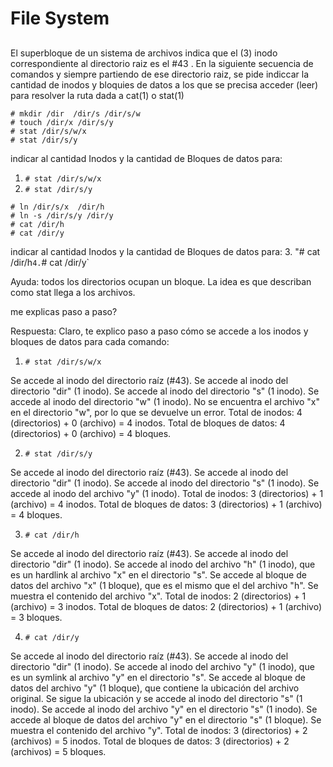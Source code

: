 # File System
## 
El superbloque de un sistema de archivos indica que el (3)        inodo correspondiente al directorio raiz es el #43 . En la siguiente secuencia de comandos y siempre partiendo de ese directorio raiz, se pide indiccar  la cantidad de inodos y bloquies de datos a los que se precisa acceder  (leer) para resolver la ruta dada a cat(1) o stat(1)
```
# mkdir /dir  /dir/s /dir/s/w
# touch /dir/x /dir/s/y
# stat /dir/s/w/x
# stat /dir/s/y
```
indicar al cantidad Inodos y la cantidad de Bloques de datos para:
1. `# stat /dir/s/w/x`
2. `# stat /dir/s/y`

```
# ln /dir/s/x  /dir/h
# ln -s /dir/s/y /dir/y
# cat /dir/h
# cat /dir/y
```
indicar al cantidad Inodos y la cantidad de Bloques de datos para:
3. "# cat /dir/h`
4. `# cat /dir/y`

Ayuda: todos los directorios ocupan un bloque. La idea es que describan como stat llega a los archivos.

me explicas paso a paso?

Respuesta:
Claro, te explico paso a paso cómo se accede a los inodos y bloques de datos para cada comando:

1. `# stat /dir/s/w/x`

Se accede al inodo del directorio raíz (#43).
Se accede al inodo del directorio "dir" (1 inodo).
Se accede al inodo del directorio "s" (1 inodo).
Se accede al inodo del directorio "w" (1 inodo).
No se encuentra el archivo "x" en el directorio "w", por lo que se devuelve un error.
Total de inodos: 4 (directorios) + 0 (archivo) = 4 inodos.
Total de bloques de datos: 4 (directorios) + 0 (archivo) = 4 bloques.

2. `# stat /dir/s/y`

Se accede al inodo del directorio raíz (#43).
Se accede al inodo del directorio "dir" (1 inodo).
Se accede al inodo del directorio "s" (1 inodo).
Se accede al inodo del archivo "y" (1 inodo).
Total de inodos: 3 (directorios) + 1 (archivo) = 4 inodos.
Total de bloques de datos: 3 (directorios) + 1 (archivo) = 4 bloques.

3. `# cat /dir/h`

Se accede al inodo del directorio raíz (#43).
Se accede al inodo del directorio "dir" (1 inodo).
Se accede al inodo del archivo "h" (1 inodo), que es un hardlink al archivo "x" en el directorio "s".
Se accede al bloque de datos del archivo "x" (1 bloque), que es el mismo que el del archivo "h".
Se muestra el contenido del archivo "x".
Total de inodos: 2 (directorios) + 1 (archivo) = 3 inodos.
Total de bloques de datos: 2 (directorios) + 1 (archivo) = 3 bloques.

4. `# cat /dir/y`

Se accede al inodo del directorio raíz (#43).
Se accede al inodo del directorio "dir" (1 inodo).
Se accede al inodo del archivo "y" (1 inodo), que es un symlink al archivo "y" en el directorio "s".
Se accede al bloque de datos del archivo "y" (1 bloque), que contiene la ubicación del archivo original.
Se sigue la ubicación y se accede al inodo del directorio "s" (1 inodo).
Se accede al inodo del archivo "y" en el directorio "s" (1 inodo).
Se accede al bloque de datos del archivo "y" en el directorio "s" (1 bloque).
Se muestra el contenido del archivo "y".
Total de inodos: 3 (directorios) + 2 (archivos) = 5 inodos.
Total de bloques de datos: 3 (directorios) + 2 (archivos) = 5 bloques.